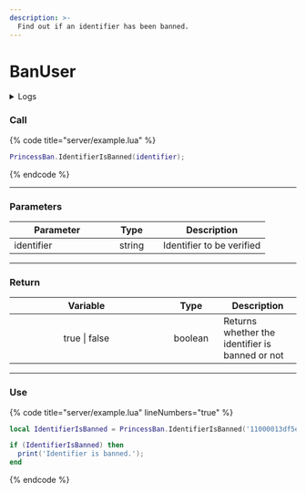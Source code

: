```yaml
---
description: >-
  Find out if an identifier has been banned.
---
```


# BanUser

<details>
  <summary>Logs</summary>

  Added in **v1.0**
</details>

### Call

{% code title="server/example.lua" %}
```lua
PrincessBan.IdentifierIsBanned(identifier);
```
{% endcode %}

---

### Parameters

<table>
  <thead>
    <tr>
      <th width="151" align="center">Parameter</th>
      <th width="79" align="center">Type</th>
      <th align="center">Description</th>
    </tr>
  </thead>
  <tbody>
    <tr>
      <td>identifier</td>
      <td align="center">string</td>
      <td>Identifier to be verified</td>
    </tr>
  </tbody>
</table>

---

### Return

<table>
  <thead>
    <tr>
      <th width="254" align="center">Variable</th>
      <th width="82" align="center">Type</th>
      <th align="center">Description</th>
    </tr>
  </thead>
  <tbody>
    <tr>
      <td align="center">true | false</td>
      <td align="center">boolean</td>
      <td>Returns whether the identifier is banned or not</td>
    </tr>
  </tbody>
</table>

---

### Use

{% code title="server/example.lua" lineNumbers="true" %}
```lua
local IdentifierIsBanned = PrincessBan.IdentifierIsBanned('11000013df5ec2f');

if (IdentifierIsBanned) then
  print('Identifier is banned.');
end
```
{% endcode %}